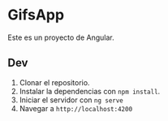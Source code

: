 # GifsApp

Este es un proyecto de Angular.

## Dev

1. Clonar el repositorio.
2. Instalar la dependencias con `npm install`.
3. Iniciar el servidor con `ng serve`
4. Navegar a `http://localhost:4200`
